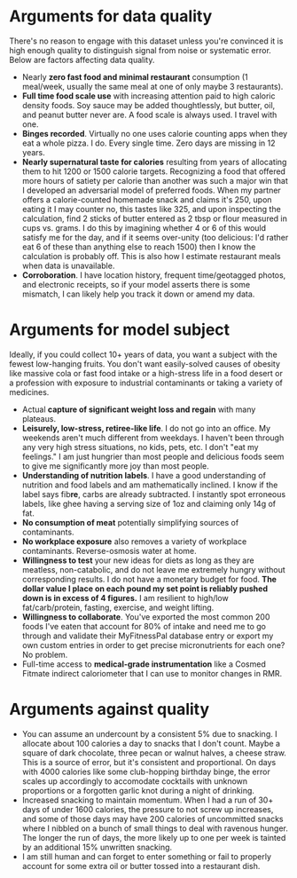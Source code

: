 # Arguments for data quality
There's no reason to engage with this dataset unless you're convinced it is high enough quality to distinguish signal from noise or systematic error. Below are factors affecting data quality.

* Nearly **zero fast food and minimal restaurant** consumption (1 meal/week, usually the same meal at one of only maybe 3 restaurants).
* **Full time food scale use** with increasing attention paid to high caloric density foods. Soy sauce may be added thoughtlessly, but butter, oil, and peanut butter never are. A food scale is always used. I travel with one.
* **Binges recorded**. Virtually no one uses calorie counting apps when they eat a whole pizza. I do. Every single time. Zero days are missing in 12 years.
* **Nearly supernatural taste for calories** resulting from years of allocating them to hit 1200 or 1500 calorie targets. Recognizing a food that offered more hours of satiety per calorie than another was such a major win that I developed an adversarial model of preferred foods. When my partner offers a calorie-counted homemade snack and claims it's 250, upon eating it I may counter no, this tastes like 325, and upon inspecting the calculation, find 2 sticks of butter entered as 2 tbsp or flour measured in cups vs. grams. I do this by imagining whether 4 or 6 of this would satisfy me for the day, and if it seems over-unity (too delicious: I'd rather eat 6 of these than anything else to reach 1500) then I know the calculation is probably off. This is also how I estimate restaurant meals when data is unavailable.
* **Corroboration**. I have location history, frequent time/geotagged photos, and electronic receipts, so if your model asserts there is some mismatch, I can likely help you track it down or amend my data.

# Arguments for model subject
Ideally, if you could collect 10+ years of data, you want a subject with the fewest low-hanging fruits. You don't want easily-solved causes of obesity like massive cola or fast food intake or a high-stress life in a food desert or a profession with exposure to industrial contaminants or taking a variety of medicines.
* Actual **capture of significant weight loss and regain** with many plateaus.
* **Leisurely, low-stress, retiree-like life**. I do not go into an office. My weekends aren't much different from weekdays. I haven't been through any very high stress situations, no kids, pets, etc. I don't "eat my feelings." I am just hungrier than most people and delicious foods seem to give me significantly more joy than most people.
* **Understanding of nutrition labels**. I have a good understanding of nutrition and food labels and am mathematically inclined. I know if the label says fib**re**, carbs are already subtracted. I instantly spot erroneous labels, like ghee having a serving size of 1oz and claiming only 14g of fat.
* **No consumption of meat** potentially simplifying sources of contaminants.
* **No workplace exposure** also removes a variety of workplace contaminants. Reverse-osmosis water at home.
* **Willingness to test** your new ideas for diets as long as they are meatless, non-catabolic, and do not leave me extremely hungry without corresponding results. I do not have a monetary budget for food. **The dollar value I place on each pound my set point is reliably pushed down is in excess of 4 figures.** I am resilient to high/low fat/carb/protein, fasting, exercise, and weight lifting.
* **Willingness to collaborate**. You've exported the most common 200 foods I've eaten that account for 80% of intake and need me to go through and validate their MyFitnessPal database entry or export my own custom entries in order to get precise micronutrients for each one? No problem.
* Full-time access to **medical-grade instrumentation** like a Cosmed Fitmate indirect caloriometer that I can use to monitor changes in RMR.

# Arguments against quality
* You can assume an undercount by a consistent 5% due to snacking. I allocate about 100 calories a day to snacks that I don't count. Maybe a square of dark chocolate, three pecan or walnut halves, a cheese straw. This is a source of error, but it's consistent and proportional. On days with 4000 calories like some club-hopping birthday binge, the error scales up accordingly to accomodate cocktails with unknown proportions or a forgotten garlic knot during a night of drinking.
* Increased snacking to maintain momentum. When I had a run of 30+ days of under 1600 calories, the pressure to not screw up increases, and some of those days may have 200 calories of uncommitted snacks where I nibbled on a bunch of small things to deal with ravenous hunger. The longer the run of days, the more likely up to one per week is tainted by an additional 15% unwritten snacking.
* I am still human and can forget to enter something or fail to properly account for some extra oil or butter tossed into a restaurant dish.
